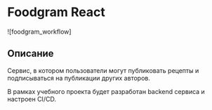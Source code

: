 # Foodgram React

![foodgram_workflow]

## Описание

Сервис, в котором пользователи могут публиковать рецепты и подписываться на публикации других авторов.

В рамках учебного проекта будет разработан backend сервиса и настроен CI/CD.
